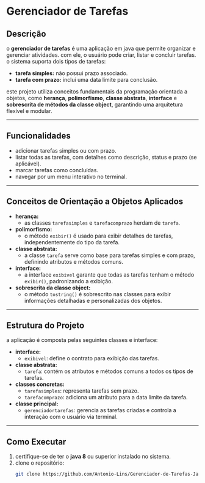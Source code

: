 # Gerenciador de Tarefas

## Descrição
o **gerenciador de tarefas** é uma aplicação em java que permite organizar e gerenciar atividades. com ele, o usuário pode criar, listar e concluir tarefas. o sistema suporta dois tipos de tarefas:

- **tarefa simples:** não possui prazo associado.  
- **tarefa com prazo:** inclui uma data limite para conclusão.  

este projeto utiliza conceitos fundamentais da programação orientada a objetos, como **herança**, **polimorfismo**, **classe abstrata**, **interface** e **sobrescrita de métodos da classe object**, garantindo uma arquitetura flexível e modular.

---

## Funcionalidades
- adicionar tarefas simples ou com prazo.  
- listar todas as tarefas, com detalhes como descrição, status e prazo (se aplicável).  
- marcar tarefas como concluídas.  
- navegar por um menu interativo no terminal.  

---

## Conceitos de Orientação a Objetos Aplicados
- **herança:**  
  - as classes `tarefasimples` e `tarefacomprazo` herdam de `tarefa`.  
- **polimorfismo:**  
  - o método `exibir()` é usado para exibir detalhes de tarefas, independentemente do tipo da tarefa.  
- **classe abstrata:**  
  - a classe `tarefa` serve como base para tarefas simples e com prazo, definindo atributos e métodos comuns.  
- **interface:**  
  - a interface `exibivel` garante que todas as tarefas tenham o método `exibir()`, padronizando a exibição.  
- **sobrescrita da classe object:**  
  - o método `tostring()` é sobrescrito nas classes para exibir informações detalhadas e personalizadas dos objetos.

---

## Estrutura do Projeto
a aplicação é composta pelas seguintes classes e interface:

- **interface:**  
  - `exibivel`: define o contrato para exibição das tarefas.  
- **classe abstrata:**  
  - `tarefa`: contém os atributos e métodos comuns a todos os tipos de tarefas.  
- **classes concretas:**  
  - `tarefasimples`: representa tarefas sem prazo.  
  - `tarefacomprazo`: adiciona um atributo para a data limite da tarefa.  
- **classe principal:**  
  - `gerenciadortarefas`: gerencia as tarefas criadas e controla a interação com o usuário via terminal.

---

## Como Executar

1. certifique-se de ter o **java 8** ou superior instalado no sistema.  
2. clone o repositório:  
   ```bash
   git clone https://github.com/Antonio-Lins/Gerenciador-de-Tarefas-Java.git
